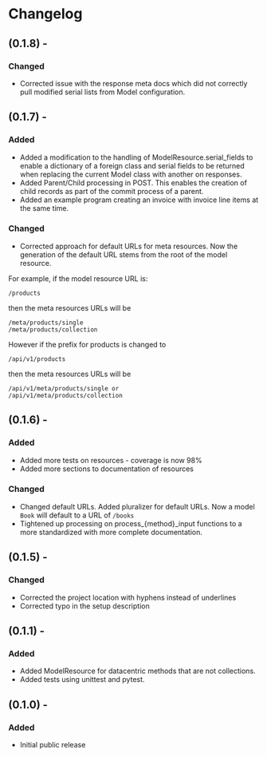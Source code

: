 # Changelog
## (0.1.8) -
### Changed
* Corrected issue with the response meta docs which did not correctly pull modified serial lists from Model configuration.

## (0.1.7) -
### Added
*   Added a modification to the handling of ModelResource.serial_fields to enable a dictionary of a foreign class and serial fields to be returned when replacing the current Model class with another on responses.
*   Added Parent/Child processing in POST. This enables the creation of child records as part of the commit process of a parent.
*   Added an example program creating an invoice with invoice line items at the same time.

### Changed
*   Corrected approach for default URLs for meta resources. Now the generation of the default URL stems from the root of the model resource.

For example, if the model resource URL is:


    /products


then the meta resources URLs will be


    /meta/products/single
    /meta/products/collection


However if the prefix for products is changed to


    /api/v1/products


then the meta resources URLs will be


    /api/v1/meta/products/single or
    /api/v1/meta/products/collection


## (0.1.6) -
### Added
*   Added more tests on resources - coverage is now 98%
*   Added more sections to documentation of resources

### Changed
*   Changed default URLs. Added pluralizer for default URLs. Now a model `Book` will default to a URL of `/books`
*   Tightened up processing on process_{method}_input functions to a more standardized with more complete documentation.

## (0.1.5) -
### Changed
* Corrected the project location with hyphens instead of underlines
* Corrected typo in the setup description


## (0.1.1) -
### Added
* Added ModelResource for datacentric methods that are not collections.
* Added tests using unittest and pytest.

## (0.1.0) -
### Added
- Initial public release

